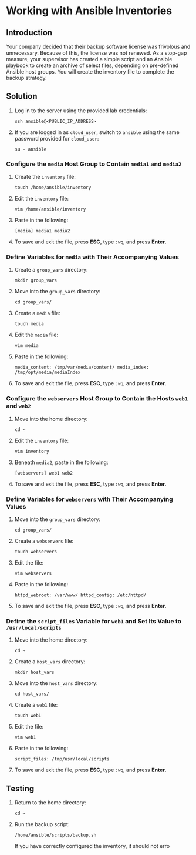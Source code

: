 # Working with Ansible Inventories


## Introduction

Your company decided that their backup software license was frivolous and unnecessary. Because of this, the license was not renewed. As a stop-gap measure, your supervisor has created a simple script and an Ansible playbook to create an archive of select files, depending on pre-defined Ansible host groups. You will create the inventory file to complete the backup strategy.

## Solution

1.  Log in to the server using the provided lab credentials:
    
    `ssh ansible@<PUBLIC_IP_ADDRESS>`
    
2.  If you are logged in as `cloud_user`, switch to `ansible` using the same password provided for `cloud_user`:
    
    `su - ansible`
    

### Configure the `media` Host Group to Contain `media1` and `media2`

1.  Create the `inventory` file:
    
    `touch /home/ansible/inventory`
    
2.  Edit the `inventory` file:
    
    `vim /home/ansible/inventory`
    
3.  Paste in the following:
    
    `[media] media1 media2`
    
4.  To save and exit the file, press **ESC**, type `:wq`, and press **Enter**.
    

### Define Variables for `media` with Their Accompanying Values

1.  Create a `group_vars` directory:
    
    `mkdir group_vars`
    
2.  Move into the `group_vars` directory:
    
    `cd group_vars/`
    
3.  Create a `media` file:
    
    `touch media`
    
4.  Edit the `media` file:
    
    `vim media`
    
5.  Paste in the following:
    
    `media_content: /tmp/var/media/content/ media_index: /tmp/opt/media/mediaIndex`
    
6.  To save and exit the file, press **ESC**, type `:wq`, and press **Enter**.
    

### Configure the `webservers` Host Group to Contain the Hosts `web1` and `web2`

1.  Move into the home directory:
    
    `cd ~`
    
2.  Edit the `inventory` file:
    
    `vim inventory`
    
3.  Beneath `media2`, paste in the following:
    
    `[webservers] web1 web2`
    
4.  To save and exit the file, press **ESC**, type `:wq`, and press **Enter**.
    

### Define Variables for `webservers` with Their Accompanying Values

1.  Move into the `group_vars` directory:
    
    `cd group_vars/`
    
2.  Create a `webservers` file:
    
    `touch webservers`
    
3.  Edit the file:
    
    `vim webservers`
    
4.  Paste in the following:
    
    `httpd_webroot: /var/www/ httpd_config: /etc/httpd/`
    
5.  To save and exit the file, press **ESC**, type `:wq`, and press **Enter**.
    

### Define the `script_files` Variable for `web1` and Set Its Value to `/usr/local/scripts`

1.  Move into the home directory:
    
    `cd ~`
    
2.  Create a `host_vars` directory:
    
    `mkdir host_vars`
    
3.  Move into the `host_vars` directory:
    
    `cd host_vars/`
    
4.  Create a `web1` file:
    
    `touch web1`
    
5.  Edit the file:
    
    `vim web1`
    
6.  Paste in the following:
    
    `script_files: /tmp/usr/local/scripts`
    
7.  To save and exit the file, press **ESC**, type `:wq`, and press **Enter**.
    

## Testing

1.  Return to the home directory:
    
    `cd ~`
    
2.  Run the backup script:
    
    `/home/ansible/scripts/backup.sh`
    
    If you have correctly configured the inventory, it should not erro